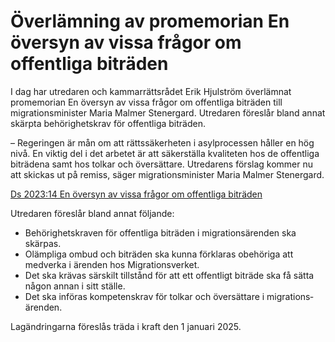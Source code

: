 # Överlämning av promemorian En översyn av vissa frågor om offentliga biträden

I dag har utredaren och kammar­rätts­rådet Erik Hjulström överl­ämnat promemorian En översyn av vissa frågor om offentliga biträden till migrations­minister Maria Malmer Stenergard. Utredaren föreslår bland annat skärpta behörig­hets­krav för offentliga biträden.

– Regeringen är mån om att rätts­säkerheten i asyl­processen håller en hög nivå. En viktig del i det arbetet är att säker­ställa kvaliteten hos de offentliga biträdena samt hos tolkar och över­sättare. Utredarens förslag kommer nu att skickas ut på remiss, säger migrations­minister Maria Malmer Stenergard.

[Ds 2023:14 En översyn av vissa frågor om offentliga biträden](/rattsliga-dokument/departementsserien-och-promemorior/2023/06/ds-202314/ "Ds 2023:14")

Utredaren föreslår bland annat följande:

* Behörighetskraven för offentliga biträden i migrations­ärenden ska skärpas.
* Olämpliga ombud och biträden ska kunna förklaras obehöriga att medverka i ärenden hos Migrations­verket.
* Det ska krävas särskilt tillstånd för att ett offent­ligt biträde ska få sätta någon annan i sitt ställe.
* Det ska införas kompetens­krav för tolkar och översättare i migrations­ärenden.

Lagändringarna föreslås träda i kraft den 1 januari 2025.
